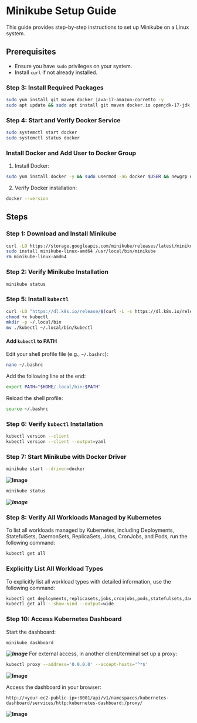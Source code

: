 # Minikube Setup Guide

This guide provides step-by-step instructions to set up Minikube on a Linux system.

## Prerequisites
- Ensure you have `sudo` privileges on your system.
- Install `curl` if not already installed.

### Step 3: Install Required Packages
```bash
sudo yum install git maven docker java-17-amazon-corretto -y 
sudo apt update && sudo apt install git maven docker.io openjdk-17-jdk -y
```


### Step 4: Start and Verify Docker Service
```bash
sudo systemctl start docker
sudo systemctl status docker
```

### Install Docker and Add User to Docker Group
1. Install Docker:
  ```bash
  sudo yum install docker -y && sudo usermod -aG docker $USER && newgrp docker
  ```

2. Verify Docker installation:
  ```bash
  docker --version
  ```

## Steps

### Step 1: Download and Install Minikube
```bash
curl -LO https://storage.googleapis.com/minikube/releases/latest/minikube-linux-amd64
sudo install minikube-linux-amd64 /usr/local/bin/minikube
rm minikube-linux-amd64
```

### Step 2: Verify Minikube Installation
```bash
minikube status
```


### Step 5: Install `kubectl`
```bash
curl -LO "https://dl.k8s.io/release/$(curl -L -s https://dl.k8s.io/release/stable.txt)/bin/linux/amd64/kubectl"
chmod +x kubectl
mkdir -p ~/.local/bin
mv ./kubectl ~/.local/bin/kubectl
```

#### Add `kubectl` to PATH
Edit your shell profile file (e.g., `~/.bashrc`):
```bash
nano ~/.bashrc
```
Add the following line at the end:
```bash
export PATH="$HOME/.local/bin:$PATH"
```
Reload the shell profile:
```bash
source ~/.bashrc
```

### Step 6: Verify `kubectl` Installation
```bash
kubectl version --client
kubectl version --client --output=yaml
```

### Step 7: Start Minikube with Docker Driver
```bash
minikube start --driver=docker
```
**![Image](https://github.com/user-attachments/assets/f513eea3-79dd-49d3-beca-1c25e23fe1d9)**

```bash
minikube status
```
***![Image](https://github.com/user-attachments/assets/29cb950f-b7e7-4e87-8e95-2e384d1b2c62)***
 

### Step 8: Verify All Workloads Managed by Kubernetes

To list all workloads managed by Kubernetes, including Deployments, StatefulSets, DaemonSets, ReplicaSets, Jobs, CronJobs, and Pods, run the following command:

```bash
kubectl get all
```

### Explicitly List All Workload Types

To explicitly list all workload types with detailed information, use the following command:

```bash
kubectl get deployments,replicasets,jobs,cronjobs,pods,statefulsets,daemonsets
kubectl get all --show-kind --output=wide
```

### Step 10: Access Kubernetes Dashboard
Start the dashboard:
```bash
minikube dashboard
```
***![Image](https://github.com/user-attachments/assets/ba58d8b7-8537-440e-b0d3-c5c0b753dc93)***
For external access, in another client/terminal  set up a proxy:
```bash
kubectl proxy --address='0.0.0.0' --accept-hosts='^*$'
```
**![Image](https://github.com/user-attachments/assets/a666d12b-a143-413a-b30e-c4b6812c897a)**

Access the dashboard in your browser:
```
http://<your-ec2-public-ip>:8001/api/v1/namespaces/kubernetes-dashboard/services/http:kubernetes-dashboard:/proxy/
```
**![Image](https://github.com/user-attachments/assets/6d1c8d8e-cfac-43fe-b52f-6ae646e7e3b4)**

